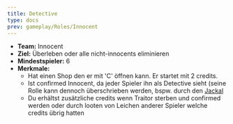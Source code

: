 ```yaml
---
title: Detective
type: docs
prev: gameplay/Roles/Innocent
---
```


- **Team:** Innocent
- **Ziel:** Überleben oder alle nicht-innocents eliminieren
- **Mindestspieler:** 6
- **Merkmale:**
  - Hat einen Shop den er mit 'C' öffnen kann. Er startet mit 2 credits.
  - Ist confirmed Innocent, da jeder Spieler ihn als Detective sieht (seine Rolle kann dennoch überschrieben werden, bspw. durch den [Jackal]({{<ref"jackal">}})
  - Du erhältst zusätzliche credits wenn Traitor sterben und confirmed werden oder durch looten von Leichen anderer Spieler welche credits übrig hatten
